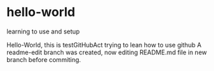 # hello-world
learning to use and setup

Hello-World, this is testGitHubAct trying to lean how to use github
A readme-edit branch was created, now editing README.md file in new branch before commiting.
